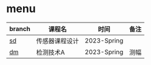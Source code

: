 # menu
| branch                                                       | 课程名         | 时间        | 备注       |
| ------------------------------------------------------------ | -------------- | ----------- | ---------- |
| [sd](https://github.com/zvictorliu/CoursePrjs/tree/sd) | 传感器课程设计 | 2023-Spring |            |
| [dm](https://github.com/zvictorliu/CoursePrjs/tree/dm) | 检测技术A      | 2023-Spring | 测幅 |
